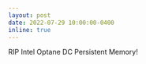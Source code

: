 ```yaml
---
layout: post
date: 2022-07-29 10:00:00-0400
inline: true
---
```

RIP Intel Optane DC Persistent Memory!